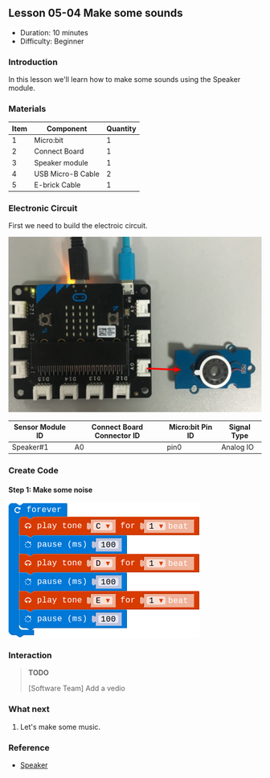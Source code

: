 ## Lesson 05-04 Make some sounds

- Duration: 10 minutes
- Difficulty: Beginner

### Introduction

In this lesson we'll learn how to make some sounds using the Speaker module.

### Materials
| Item | Component         | Quantity |
| ---- | ----------------- | -------- |
| 1    | Micro:bit         | 1        |
| 2    | Connect Board     | 1        |
| 3    | Speaker module    | 1        |
| 4    | USB Micro-B Cable | 2        |
| 5    | E-brick Cable     | 1        |

### Electronic Circuit
First we need to build the electroic circuit.

![dfsd](./_image/lesson-05-04/electronic_circuit.png)

| Sensor Module ID | Connect Board Connector ID | Micro:bit Pin ID | Signal Type |
| ---------------- | -------------------------- | ---------------- | ----------- |
| Speaker#1        | A0                         | pin0             | Analog IO   |

### Create Code

#### Step 1: Make some noise

 ![dfsd](./_image/lesson-05-04/speaker.png)



### Interaction

> **TODO**
>
> [Software Team] Add a vedio

### What next

1. Let's make some music.

### Reference

- [Speaker](https://en.wikipedia.org/wiki/Full-range_speaker)